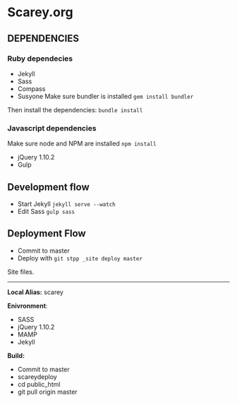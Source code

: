 # Scarey.org


## DEPENDENCIES
### Ruby dependecies
* Jekyll 
* Sass
* Compass
* Susyone
Make sure bundler is installed
`gem install bundler`

Then install the dependencies:
`bundle install`

### Javascript dependencies
Make sure node and NPM are installed
`npm install`

* jQuery 1.10.2
* Gulp

## Development flow
* Start Jekyll
`jekyll serve --watch`
* Edit Sass
`gulp sass`

## Deployment Flow
* Commit to master
* Deploy with `git stpp _site deploy master`


Site files.
****

**Local Alias:**  scarey

__Enivronment__:

* SASS
* jQuery 1.10.2
* MAMP
* Jekyll

__Build:__

* Commit to master
* scareydeploy
* cd public_html
* git pull origin master
